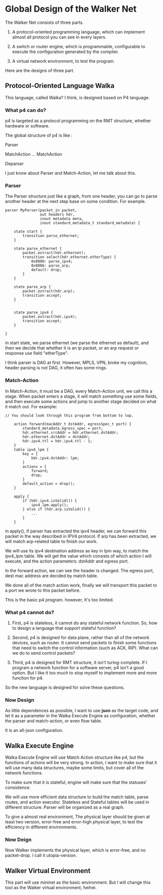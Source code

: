 # Global Design of the Walker Net

The Walker Net consists of three parts.

1. A protocol-oriented programming language, which can implement almost all protocol you can see in every layers. 

2. A switch or router engine, which is programmable, configurable to execute the configuration generated by the compiler.

3. A virtual network environment, to test the program.

Here are the designs of three part.

## Protocol-Oriented Language Walka

This language, called Walka? I think, is designed based on P4 language. 

### What p4 can do?

p4 is targeted as a protocol programming on the RMT structure, whether hardware or software. 

The global structure of p4 is like :

Parser

MatchAction
...
MatchAction

Deparser

I just know about Parser and Match-Action, let me talk about this.

### Parser

The Parser structure just like a graph, from one header, you can go to parse another header at the next step base on some condition. For example.

``` P4
parser MyParser(packet_in packet,
                out headers hdr,
                inout metadata meta,
                inout standard_metadata_t standard_metadata) {

    state start {
        transition parse_ethernet;
    }

    state parse_ethernet {
        packet.extract(hdr.ethernet);
        transition select(hdr.ethernet.etherType) {
            0x0800: parse_ipv4;
            0x0806: parse_arp;
            default: drop;
        }
    }

    state parse_arp {
        packet.extract(hdr.arp);
        transition accept;
    }


    state parse_ipv4 {
        packet.extract(hdr.ipv4);
        transition accept;
    }

}
```

in start state, we parse ethernet (we parse the ethernet as default), and then we decide that whether it is an ip packet, or an arp request or response use field "etherType".

I think parser is DAG at first. However, MPLS, VPN, broke my cognition, header parsing is not DAG, it often has some rings.

### Match-Action

In Match-Action, it must be a DAG, every Match-Action unit, we call this a stage. When packet enters a stage, it will match something use some fields, and then execute some actions and jump to another stage decided on what it match out. For example:

```
// You should look through this program from bottom to top.

    action forward(macAddr_t dstAddr, egressSpec_t port) {
        standard_metadata.egress_spec = port;
        hdr.ethernet.srcAddr = hdr.ethernet.dstAddr;
        hdr.ethernet.dstAddr = dstAddr;
        hdr.ipv4.ttl = hdr.ipv4.ttl - 1;
    }
    table ipv4_lpm {
        key = {
            hdr.ipv4.dstAddr: lpm;
        }
        actions = {
            forward;
            drop;
        }
        default_action = drop();
    }
    
    apply {
        if (hdr.ipv4.isValid()) {
            ipv4_lpm.apply();
        } else if (hdr.arp.isValid()) {
            ...
        }
    }
```

in apply(), if parser has extracted the ipv4 header, we can forward this packet in the way described in IPV4 protocol. If arp has been extracted, we will match arp-related table to finish our work.

We will use its ipv4 destination address as key in lpm way, to match the ipv4_lpm table. We will get the value which consists of which action I will execute, and the action parameters: dstAddr and egress port.

In the forward action, we can see the header is changed. The egress port, dest mac address are decided by match table.

We done all of the match action work, finally we will transport this packet to a port we wrote to this packet before.

This is the basic p4 program. however, It's too limited.

### What p4 cannot do?

1. First, p4 is stateless, it cannot do any stateful network function. So, how to design a language that support stateful function?

2. Second, p4 is designed for data plane, rather than all of the network devices, such as router. It cannot send packets to finish some functions that need to switch the control information (such as ACK, RIP). What can we do to send control packets?

3. Third, p4 is designed for RMT structure, it isn't turing-complete. If I program a network function for a software server, p4 isn't a good option. But I like it too much to stop myself to implement more and more function for p4.

So the new language is designed for solve these questions.

### Now Design

As little dependences as possible, I want to use **json** as the target code, and let it as a parameter in the Walka Execute Engine as configuration, whether the parser and match-action, or even flow table. 

It is an all-json configuration.


## Walka Execute Engine

Walka Execute Engine will use Match Action structure like p4, but the functions of actions will be very strong. In action, I want to make sure that it will use many data structures, maybe some limits, but cover all of the network functions.

To make sure that it is stateful, engine will make sure that the statuses' consistence.

We will use more efficient data structure to build the match table, parse routes, and action executor. Stateless and Stateful tables will be used in different structure. Parser will be organized as a real graph.

To give a almost real environment, The physical layer should be given at least two version, error-free and error-high physical layer, to test the efficiency in different environments.

### Now Deign

Now Walker implements the physical layer, which is error-free, and no packet-drop.
I call it utopia-version.

## Walker Virtual Environment

This part will use mininet as the basic environment. But I will change this tool as the Walker virtual environment, heihei.
